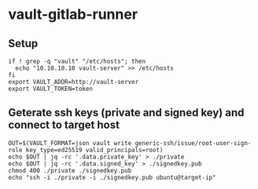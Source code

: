 # vault-gitlab-runner


## Setup

```
if ! grep -q "vault" "/etc/hosts"; then
  echo "10.10.10.10 vault-server" >> /etc/hosts
fi
export VAULT_ADDR=http://vault-server
export VAULT_TOKEN=token
```

## Geterate ssh keys (private and signed key) and connect to target host

```
OUT=$(VAULT_FORMAT=json vault write generic-ssh/issue/root-user-sign-role key_type=ed25519 valid_principals=root)
echo $OUT | jq -rc '.data.private_key' > ./private
echo $OUT | jq -rc '.data.signed_key' > ./signedkey.pub
chmod 400 ./private ./signedkey.pub
echo "ssh -i ./private -i ./signedkey.pub ubuntu@target-ip"
```
